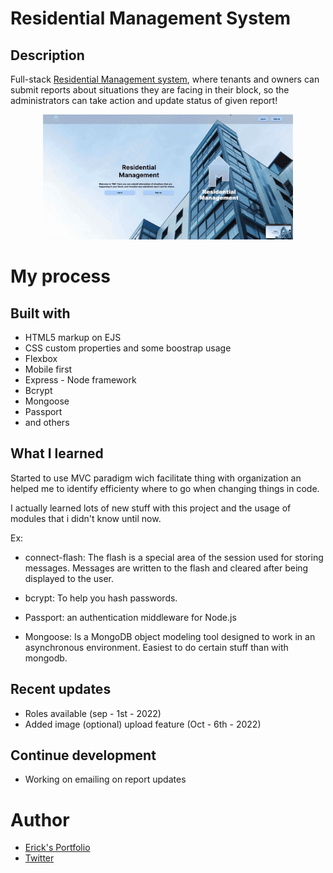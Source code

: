 
# Residential Management System

## Description 

Full-stack  [Residential Management system](https://residentialmanagement.cyclic.app), where tenants and owners can submit reports about situations they are facing in their block, so the administrators can take action and update status of given report!

<p align='center'>
<a href="https://residentialmanagement.cyclic.app"><img src='./public/images/rmg.gif' alt="gift of the website"></a>
</p>

# My process

## Built with

- HTML5 markup on EJS
- CSS custom properties and some boostrap usage
- Flexbox
- Mobile first
- Express - Node framework
- Bcrypt
- Mongoose
- Passport
- and others

## What I learned

Started to use MVC paradigm wich facilitate thing with organization an helped me to identify efficienty where to go when changing things in code.

I actually learned lots of new stuff with this project and the usage of modules that i didn't know until now.

Ex:
- connect-flash: The flash is a special area of the session used for storing messages. Messages are written to the flash and cleared after being displayed to the user. 

- bcrypt: To help you hash passwords.

- Passport: an authentication middleware for Node.js

- Mongoose: Is a MongoDB object modeling tool designed to work in an asynchronous environment. Easiest to do certain stuff than with mongodb.

## Recent updates

- Roles available (sep - 1st - 2022)
- Added image (optional) upload feature (Oct - 6th - 2022)
## Continue development

- Working on emailing on report updates 

# Author

- [Erick's Portfolio](https://erickfelix.netlify.app/)
- [Twitter](https://twitter.com/efs0_code)